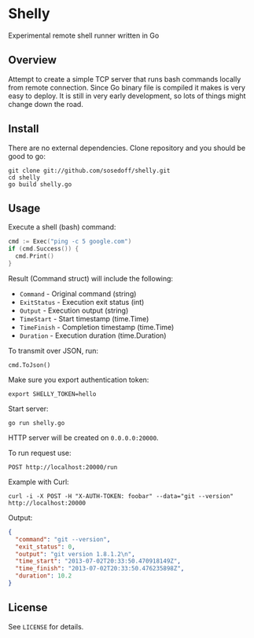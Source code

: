 # Shelly

Experimental remote shell runner written in Go

## Overview

Attempt to create a simple TCP server that runs bash commands locally from remote
connection. Since Go binary file is compiled it makes is very easy to deploy. It
is still in very early development, so lots of things might change down the road.

## Install

There are no external dependencies. Clone repository and you should be good to go:

```
git clone git://github.com/sosedoff/shelly.git
cd shelly
go build shelly.go
```

## Usage

Execute a shell (bash) command:

```go
cmd := Exec("ping -c 5 google.com")
if (cmd.Success()) {
  cmd.Print()
}
```

Result (Command struct) will include the following:

- `Command`    - Original command (string)
- `ExitStatus` - Execution exit status (int)
- `Output`     - Execution output (string)
- `TimeStart`  - Start timestamp (time.Time)
- `TimeFinish` - Completion timestamp (time.Time)
- `Duration`   - Execution duration (time.Duration)

To transmit over JSON, run:

```
cmd.ToJson()
```

Make sure you export authentication token:

```
export SHELLY_TOKEN=hello
```

Start server:

```
go run shelly.go
```

HTTP server will be created on `0.0.0.0:20000`.

To run request use:

```
POST http://localhost:20000/run
```

Example with Curl:

```
curl -i -X POST -H "X-AUTH-TOKEN: foobar" --data="git --version" http://localhost:20000
```

Output:

```json
{
  "command": "git --version",
  "exit_status": 0,
  "output": "git version 1.8.1.2\n",
  "time_start": "2013-07-02T20:33:50.470918149Z",
  "time_finish": "2013-07-02T20:33:50.476235898Z",
  "duration": 10.2
}
```

## License

See `LICENSE` for details.